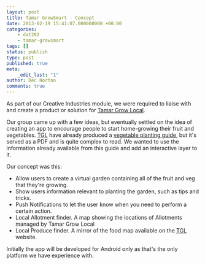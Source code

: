 ```yaml
---
layout: post
title: Tamar GrowSmart - Concept
date: 2013-02-19 15:41:07.000000000 +00:00
categories:
    - dat202
    - tamar-growsmart
tags: []
status: publish
type: post
published: true
meta:
    _edit_last: "1"
author: Dec Norton
comments: true
---
```


<p>As part of our Creative Industries module, we were required to liaise with and create a product or solution for <a href="http://tamargrowlocal.org">Tamar Grow Local</a>.</p>

<!--more-->

<p>Our group came up with a few ideas, but eventually settled on the idea of creating an app to encourage people to start home-growing their fruit and vegetables. <abbr title="Tamar Grow Local">TGL</abbr> have already produced a <a href="http://www.tamargrowlocal.org/files/vegetable-planting-planner.pdf">vegetable planting guide</a>, but it's served as a PDF and is quite complex to read. We wanted to use the information already available from this guide and add an interactive layer to it.</p>
<p>Our concept was this:</p>
<ul>
<li>Allow users to create a virtual garden containing all of the fruit and veg that they're growing.</li>
<li>Show users information relevant to planting the garden, such as tips and tricks.</li>
<li>Push Notifications to let the user know when you need to perform a certain action.</li>
<li>Local Allotment finder. A map showing the locations of Allotments managed by Tamar Grow Local</li>
<li>Local Produce finder. A mirror of the food map available on the <abbr title="Tamar Grow Local">TGL</abbr> website.</li>
</ul>
<p>Initially the app will be developed for Android only as that's the only platform we have experience with.</p>
